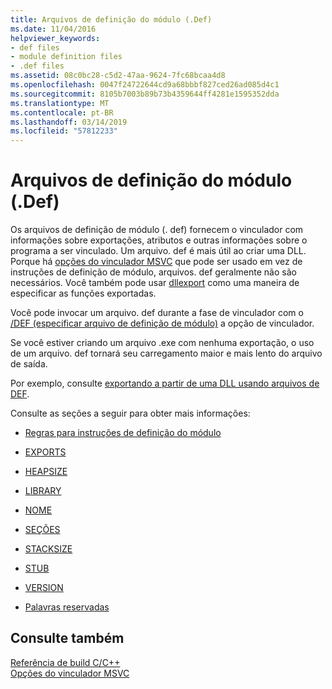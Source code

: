 ```yaml
---
title: Arquivos de definição do módulo (.Def)
ms.date: 11/04/2016
helpviewer_keywords:
- def files
- module definition files
- .def files
ms.assetid: 08c0bc28-c5d2-47aa-9624-7fc68bcaa4d8
ms.openlocfilehash: 0047f24722644cd9a68bbbf827ced26ad085d4c1
ms.sourcegitcommit: 8105b7003b89b73b4359644ff4281e1595352dda
ms.translationtype: MT
ms.contentlocale: pt-BR
ms.lasthandoff: 03/14/2019
ms.locfileid: "57812233"
---
```

# <a name="module-definition-def-files"></a>Arquivos de definição do módulo (.Def)

Os arquivos de definição de módulo (. def) fornecem o vinculador com informações sobre exportações, atributos e outras informações sobre o programa a ser vinculado. Um arquivo. def é mais útil ao criar uma DLL. Porque há [opções do vinculador MSVC](linker-options.md) que pode ser usado em vez de instruções de definição de módulo, arquivos. def geralmente não são necessários. Você também pode usar [dllexport](../exporting-from-a-dll-using-declspec-dllexport.md) como uma maneira de especificar as funções exportadas.

Você pode invocar um arquivo. def durante a fase de vinculador com o [/DEF (especificar arquivo de definição de módulo)](def-specify-module-definition-file.md) a opção de vinculador.

Se você estiver criando um arquivo .exe com nenhuma exportação, o uso de um arquivo. def tornará seu carregamento maior e mais lento do arquivo de saída.

Por exemplo, consulte [exportando a partir de uma DLL usando arquivos de DEF](../exporting-from-a-dll-using-def-files.md).

Consulte as seções a seguir para obter mais informações:

- [Regras para instruções de definição do módulo](rules-for-module-definition-statements.md)

- [EXPORTS](exports.md)

- [HEAPSIZE](heapsize.md)

- [LIBRARY](library.md)

- [NOME](name-c-cpp.md)

- [SEÇÕES](sections-c-cpp.md)

- [STACKSIZE](stacksize.md)

- [STUB](stub.md)

- [VERSION](version-c-cpp.md)

- [Palavras reservadas](reserved-words.md)

## <a name="see-also"></a>Consulte também

[Referência de build C/C++](c-cpp-building-reference.md)<br/>
[Opções do vinculador MSVC](linker-options.md)
